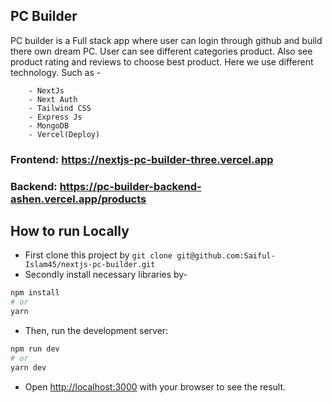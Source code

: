 ## PC Builder
PC builder is a Full stack app where user can login through github and build there own dream PC. User can see different categories product. Also see product rating and reviews to choose best product. Here we use different technology. Such as -

        - NextJs
        - Next Auth
        - Tailwind CSS
        - Express Js
        - MongoDB
        - Vercel(Deploy)

### Frontend: https://nextjs-pc-builder-three.vercel.app
### Backend: https://pc-builder-backend-ashen.vercel.app/products

## How to run Locally

- First clone this project by `git clone git@github.com:Saiful-Islam45/nextjs-pc-builder.git`
- Secondly install necessary libraries by-

```bash
npm install
# or
yarn
```

- Then, run the development server:

```bash
npm run dev
# or
yarn dev
```

- Open [http://localhost:3000](http://localhost:3000) with your browser to see the result.

